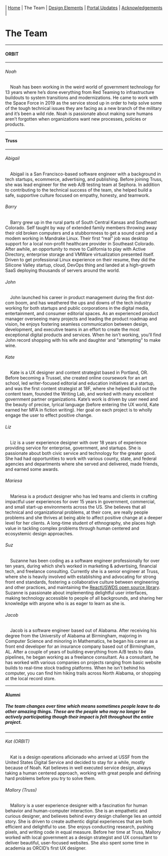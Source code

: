 | [Home](https://ussf-orbit.github.io/ussf-portal) | The Team | [Design Elements](https://ussf-orbit.github.io/ussf-portal/design-elements) | [Portal Updates](https://ussf-orbit.github.io/ussf-portal/portal-updates) | [Acknowledgements](https://ussf-orbit.github.io/ussf-portal/acknowledgements) |

# The Team

---

#### ORBIT

---

###### Noah

&nbsp;&nbsp;&nbsp;&nbsp;Noah has been working in the weird world of government technology for 13 years where he’s done everything from Red Teaming to infrastructure buildouts to system transitions and modernizations. He came to work with the Space Force in 2019 as the service stood up in order to help solve some of the tough technical issues they are facing as a new branch of the military and it’s been a wild ride. Noah is passionate about making sure humans aren’t forgotten when organizations want new processes, policies or products.

---

#### Truss

---

###### Abigail

&nbsp;&nbsp;&nbsp;&nbsp;Abigail is a San Francisco-based software engineer with a background in tech startups, ecommerce, advertising, and publishing. Before joining Truss, she was lead engineer for the web A/B testing team at Sephora. In addition to contributing to the technical success of the team, she helped build a safe, supportive culture focused on empathy, honesty, and teamwork.

###### Barry

&nbsp;&nbsp;&nbsp;&nbsp;Barry grew up in the rural parts of South Central Kansas and Southeast Colorado. Self taught by way of extended family members throwing away their old broken computers and a stubbornness to get a sound card and a modem working in Mandrake Linux. Their first “real” job was desktop support for a local non-profit healthcare provider in Southeast Colorado. After awhile, an opportunity to move to California to play with Active Directory, enterprise storage and VMWare virtualization presented itself. Driven to get professional Linux experience on their resume, they did the Silicone Valley startup, cloud, DevOps thing and landed at a high-growth SaaS deploying thousands of servers around the world.

###### John

&nbsp;&nbsp;&nbsp;&nbsp;John launched his career in product management during the first dot-com boom, and has weathered the ups and downs of the tech industry working for both startups and public corporations in the digital media, entertainment, and consumer editorial spaces. As an experienced product manager overseeing many projects and leading the product roadmap and vision, he enjoys fostering seamless communication between design, development, and executive teams in an effort to create the most exceptional digital products and services. When he isn't working, you'll find John record shopping with his wife and daughter and "attempting" to make wine.

###### Kate

&nbsp;&nbsp;&nbsp;&nbsp;Kate is a UX designer and content strategist based in Portland, OR. Before becoming a Trussel, she created online coursework for an art school, led writer-focused editorial and education initiatives at a startup, and was the first content strategist at 18F, where she helped build out the content team, founded the Writing Lab, and worked with many excellent government partner organizations. Kate’s work is driven by user need and the beauty of precise, lyrical language (before entering the UX world, Kate earned her MFA in fiction writing). Her goal on each project is to wholly engage the user to effect positive change.

###### Liz

&nbsp;&nbsp;&nbsp;&nbsp;Liz is a user experience designer with over 18 years of experience providing service for enterprise, government, and startups. She is passionate about both civic service and technology for the greater good. She had had opportunities to work with various county, state, and federal agencies and departments where she served and delivered, made friends, and earned some awards.

###### Mariesa

&nbsp;&nbsp;&nbsp;&nbsp;Mariesa is a product designer who has led teams and clients in crafting impactful user experiences for over 15 years in government, commercial, and small start-up environments across the US. She believes that all technical and organizational problems, at their core, are really people problems and she thrives at being able to affect positive change at a deeper level for her clients. A long-time student of ethnography, she places high value in tackling complex problems through human centered and ecosystemic design approaches.

###### Suz

&nbsp;&nbsp;&nbsp;&nbsp;Suzanne has been coding as a software engineer professionally for over ten years, during which she’s worked in marketing & advertising, financial tech, and freelance consulting. Currently she is a senior engineer at Truss, where she is heavily involved with establishing and advocating for strong front end standards, fostering a collaborative culture between engineering and other practices, and maintaining the [ReactUSWDS open source library](https://github.com/trussworks/react-uswds). Suzanne is passionate about implementing delightful user interfaces, making technology accessible to people of all backgrounds, and sharing her knowledge with anyone who is as eager to learn as she is.

###### Jacob

&nbsp;&nbsp;&nbsp;&nbsp;Jacob is a software engineer based out of Alabama. After receiving his degree from the University of Alabama at Birmingham, majoring in Computer Science and minoring in Mathematics, he began his career as a front end developer for an insurance company based out of Birmingham, AL. After a couple of years of building everything from A/B tests to data pipelines, he began working as a freelance consultant. As a consultant, he has worked with various companies on projects ranging from basic website builds to real-time stock trading platforms. When he isn't behind his computer, you can find him hiking trails across North Alabama, or shopping at the local record store.

---

#### Alumni

##### The team changes over time which means sometimes people leave to do other amazing things. These are the people who may no longer be actively participating though their impact is felt throughout the entire project.

---

###### Kat (ORBIT)

&nbsp;&nbsp;&nbsp;&nbsp;Kat is a design operations aficionado who arrived at USSF from the United States Digital Service and decided to stay for a while, mostly because of Noah. Kat believes in well executed service design, always taking a human centered approach, working with great people and defining hard problems before you try to solve them.

###### Mallory (Truss)

&nbsp;&nbsp;&nbsp;&nbsp;Mallory is a user experience designer with a fascination for human behavior and human-computer interaction. She is an empathetic and curious designer, and believes behind every design challenge lies an untold story. She is driven to create authentic digital experiences that are both efficient and delightful to use. She enjoys conducting research, pushing pixels, and writing code in equal measure. Before her time at Truss, Mallory worked with local government as a design strategist and UX consultant to deliver beautiful, user-focused websites. She also spent some time in academia as ORCID’s first UX designer.
